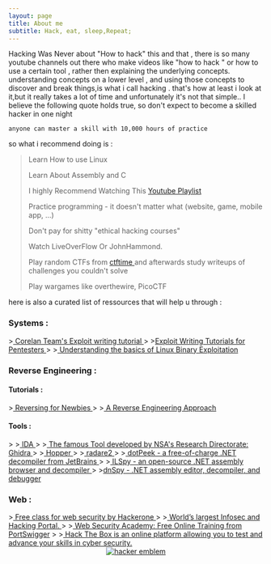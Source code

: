```yaml
---
layout: page
title: About me
subtitle: Hack, eat, sleep,Repeat;
---
```


Hacking Was Never about "How to hack" this and that , there is so many youtube channels out there who make videos like "how to hack " or how to use a certain tool , rather then explaining the underlying concepts.
understanding concepts on a lower level , and using those concepts to discover and break things,is what i call hacking .
that's how at least i look at it,but it really takes a lot of time and unfortunately it's not that simple..
I believe the following quote holds true, so don't expect to become a skilled hacker in one night
```
anyone can master a skill with 10,000 hours of practice

```
so what i recommend doing is : 
>Learn How to use Linux 
>
>Learn About Assembly and C 
>
>I highly Recommend Watching This <a href="https://www.youtube.com/watch?v=navuBR4aJSs&list=PLhixgUqwRTjxglIswKp9mpkfPNfHkzyeN&index=2"> Youtube Playlist </a> 
>
>Practice programming - it doesn't matter what (website, game, mobile app, ...)
>
>Don't pay for shitty "ethical hacking courses"
>
>Watch LiveOverFlow Or JohnHammond.
>
>Play random CTFs from <a href="https://ctftime.org"> ctftime </a> and afterwards study writeups of challenges you couldn't solve
>
>Play wargames like overthewire, PicoCTF
 
 here is also a curated list of ressources that will help u through :

<h3> Systems :  </h3> 
><a href="https://www.corelan.be/index.php/2009/07/19/exploit-writing-tutorial-part-1-stack-based-overflows/"> Corelan Team's Exploit writing tutorial </a>
>
><a href="http://www.punter-infosec.com/exploit-writing-tutorials-for-pentesters/">Exploit Writing Tutorials for Pentesters </a>
>
><a href="http://www.punter-infosec.com/exploit-writing-tutorials-for-pentesters/"> Understanding the basics of Linux Binary Exploitation </a> 

<h3> Reverse Engineering : </h3>
<h4>Tutorials :</h4>
><a href="https://tuts4you.com/download.php?list.17"> Reversing for Newbies </a>
>
><a href="http://fumalwareanalysis.blogspot.kr/p/malware-analysis-tutorials-reverse.html"> A Reverse Engineering Approach </a>
<h4> Tools :</h4>
>
><a href="https://www.hex-rays.com/products/ida/"> IDA </a>
>
><a href="https://ghidra-sre.org/"> The famous Tool developed by NSA's Research Directorate: Ghidra </a>
>
><a href="https://www.hopperapp.com/"> Hopper </a>
>
><a href="https://github.com/radare/radare2"> radare2 </a>
>
><a href="https://www.jetbrains.com/decompiler/"> dotPeek - a free-of-charge .NET decompiler from JetBrains </a>
>
><a href="https://github.com/icsharpcode/ILSpy/"> ILSpy - an open-source .NET assembly browser and decompiler </a>
>
><a href="https://github.com/0xd4d/dnSpy">dnSpy - .NET assembly editor, decompiler, and debugger</a>

<h3> Web : </h3>
><a href="https://www.hacker101.com/"> Free class for web security by Hackerone </a>
> 
><a href="http://www.securitytube.net/"> World’s largest Infosec and Hacking Portal. </a>
>
><a href="https://portswigger.net/web-security - "> Web Security Academy: Free Online Training from PortSwigger</a>
> 
><a href="https://www.hackthebox.eu/"> Hack The Box is an online platform allowing you to test and advance your skills in cyber security. </a>

<center><a href='http://www.catb.org/hacker-emblem/'>
<img src='http://www.catb.org/hacker-emblem/glider.png' alt='hacker emblem' /></a> <center/>
